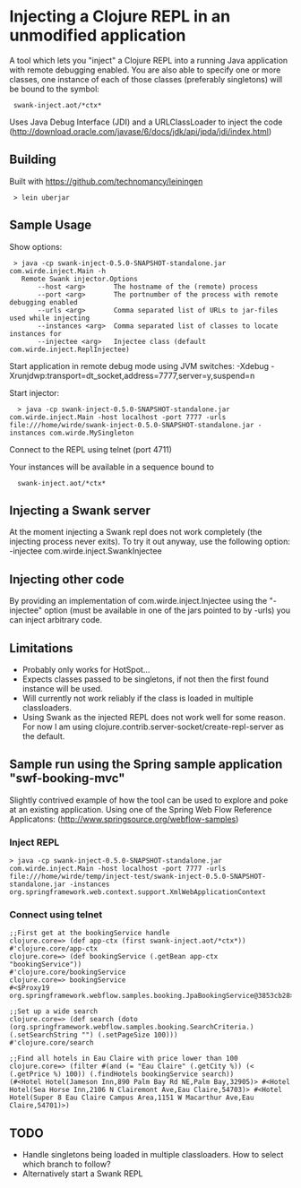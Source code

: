 # Injecting a Clojure REPL in an unmodified application 

A tool which lets you "inject" a Clojure REPL into a running Java application with remote debugging enabled. You are also able to specify one or more classes, one instance of each of those classes (preferably singletons) will be bound to the symbol:

     swank-inject.aot/*ctx*

Uses Java Debug Interface (JDI) and a URLClassLoader to inject the code (http://download.oracle.com/javase/6/docs/jdk/api/jpda/jdi/index.html)

## Building

Built with https://github.com/technomancy/leiningen

     > lein uberjar

## Sample Usage

Show options:

     > java -cp swank-inject-0.5.0-SNAPSHOT-standalone.jar com.wirde.inject.Main -h
       Remote Swank injector.Options
           --host <arg>       The hostname of the (remote) process                           
           --port <arg>       The portnumber of the process with remote debugging enabled    
           --urls <arg>       Comma separated list of URLs to jar-files used while injecting 
           --instances <arg>  Comma separated list of classes to locate instances for        
           --injectee <arg>   Injectee class (default com.wirde.inject.ReplInjectee)

Start application in remote debug mode using JVM switches:
-Xdebug -Xrunjdwp:transport=dt_socket,address=7777,server=y,suspend=n 

Start injector:

      > java -cp swank-inject-0.5.0-SNAPSHOT-standalone.jar com.wirde.inject.Main -host localhost -port 7777 -urls file:///home/wirde/swank-inject-0.5.0-SNAPSHOT-standalone.jar -instances com.wirde.MySingleton

Connect to the REPL using telnet (port 4711)

Your instances will be available in a sequence bound to 

      swank-inject.aot/*ctx*

## Injecting a Swank server

At the moment injecting a Swank repl does not work completely (the injecting process never exits). To try it out anyway, use the following option:
-injectee com.wirde.inject.SwankInjectee

## Injecting other code

By providing an implementation of com.wirde.inject.Injectee using the "-injectee" option (must be available in one of the jars pointed to by -urls) you can inject arbitrary code.

## Limitations

* Probably only works for HotSpot...
* Expects classes passed to be singletons, if not then the first found instance will be used.
* Will currently not work reliably if the class is loaded in multiple classloaders.
* Using Swank as the injected REPL does not work well for some reason. For now I am using clojure.contrib.server-socket/create-repl-server as the default.

## Sample run using the Spring sample application "swf-booking-mvc" 

Slightly contrived example of how the tool can be used to explore and poke at an existing application. Using one of the Spring Web Flow Reference Applicatons: (http://www.springsource.org/webflow-samples)

### Inject REPL

    > java -cp swank-inject-0.5.0-SNAPSHOT-standalone.jar com.wirde.inject.Main -host localhost -port 7777 -urls file:///home/wirde/temp/inject-test/swank-inject-0.5.0-SNAPSHOT-standalone.jar -instances org.springframework.web.context.support.XmlWebApplicationContext

### Connect using telnet

    ;;First get at the bookingService handle
    clojure.core=> (def app-ctx (first swank-inject.aot/*ctx*))
    #'clojure.core/app-ctx
    clojure.core=> (def bookingService (.getBean app-ctx "bookingService"))
    #'clojure.core/bookingService
    clojure.core=> bookingService
    #<$Proxy19 org.springframework.webflow.samples.booking.JpaBookingService@3853cb28>

    ;;Set up a wide search
    clojure.core=> (def search (doto (org.springframework.webflow.samples.booking.SearchCriteria.) (.setSearchString "") (.setPageSize 100)))
    #'clojure.core/search

    ;;Find all hotels in Eau Claire with price lower than 100
    clojure.core=> (filter #(and (= "Eau Claire" (.getCity %)) (< (.getPrice %) 100)) (.findHotels bookingService search))
    (#<Hotel Hotel(Jameson Inn,890 Palm Bay Rd NE,Palm Bay,32905)> #<Hotel Hotel(Sea Horse Inn,2106 N Clairemont Ave,Eau Claire,54703)> #<Hotel Hotel(Super 8 Eau Claire Campus Area,1151 W Macarthur Ave,Eau Claire,54701)>)

## TODO

* Handle singletons being loaded in multiple classloaders. How to select which branch to follow?
* Alternatively start a Swank REPL

